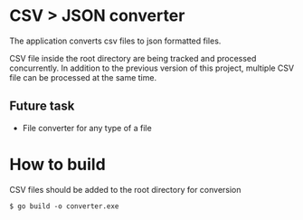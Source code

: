 # CSV > JSON converter
The application converts csv files to json formatted files.

CSV file inside the root directory are being tracked and processed concurrently. In addition to the previous version of this project,
multiple CSV file can be processed at the same time.

## Future task
- File converter for any type of a file

# How to build
CSV files should be added to the root directory for conversion
```
$ go build -o converter.exe
```
